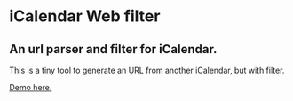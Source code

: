 # iCalendar Web filter

## An url parser and filter for iCalendar.

This is a tiny tool to generate an URL from another iCalendar, but with filter.

[Demo here.](https://calendar.gauthier-thomas.dev)